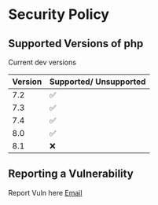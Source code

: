 # Security Policy

## Supported Versions of php

Current dev versions 

| Version | Supported/ Unsupported  |
| ------- | ----------------------- |
| 7.2  | :white_check_mark: |
| 7.3  | :white_check_mark: |
| 7.4  | :white_check_mark: |
| 8.0  | :white_check_mark: |
| 8.1  | :x:                |

## Reporting a Vulnerability

Report Vuln here [Email](mouhcine.mesmouki7@gmail.com)
